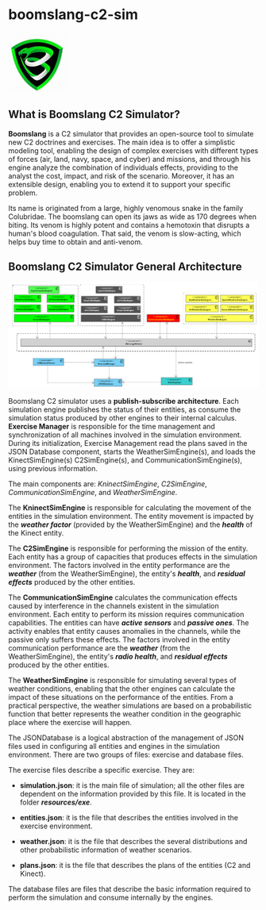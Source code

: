 # boomslang-c2-sim

![Logo](resources/img/logo_small.png)


<h2> What is Boomslang C2 Simulator? </h2>

<b>Boomslang</b> is a C2 simulator that provides an open-source tool to simulate new C2 doctrines and exercises. The main idea is to offer a simplistic modeling tool, enabling the design of complex exercises with different types of forces (air, land, navy, space, and cyber) and missions, and through his engine analyze the combination of individuals effects, providing to the analyst the cost, impact, and risk of the scenario. Moreover, it has an extensible design, enabling you to extend it to support your specific problem.

Its name is originated from a large, highly venomous snake in the family Colubridae. The boomslang can open its jaws as wide as 170 degrees when biting. Its venom is highly potent and contains a hemotoxin that disrupts a human's blood coagulation. That said, the venom is slow-acting, which helps buy time to obtain and anti-venom.

<h2> Boomslang C2 Simulator General Architecture</h2>

<a href="resources/img/boomslang_architecture_n.png" target="_blank">![Logo](resources/img/boomslang_architecture_n.png)</a>


Boomslang C2 simulator uses a <b>publish-subscribe architecture</b>. Each simulation engine publishes the status of their entities, as consume the simulation status produced by other engines to their internal calculus. <b>Exercise Manager</b> is responsible for the time management and synchronization of all machines involved in the simulation environment. During its initialization, Exercise Management read the plans saved in the JSON Database component, starts the WeatherSimEngine(s), and loads the KinectSimEngine(s) C2SimEngine(s), and CommunicationSimEngine(s), using previous information.

The main components are: <i>KninectSimEngine</i>, <i>C2SimEngine</i>, <i>CommunicationSimEngine</i>, and <i>WeatherSimEngine</i>. 


The <b>KninectSimEngine</b> is responsible for calculating the movement of the entities in the simulation environment. The entity movement is impacted by the <i><b>weather factor</b></i> (provided by the WeatherSimEngine) and the <i><b>health</b></i> of the Kinect entity.


The <b>C2SimEngine</b> is responsible for performing the mission of the entity. Each entity has a group of capacities that produces effects in the simulation environment. The factors involved in the entity performance are the <i><b>weather</b></i> (from the WeatherSimEngine), the entity's <i><b>health</b></i>, and <b><i>residual effects</b></i> produced by the other entities.


The <b>CommunicationSimEngine</b> calculates the communication effects caused by interference in the channels existent in the simulation environment. Each entity to perform its mission requires communication capabilities. The entities can have <b><i>active sensors</i></b> and <b><i>passive ones</i></b>. The activity enables that entity causes anomalies in the channels, while the passive only suffers these effects.  The factors involved in the entity communication performance are the <b><i>weather</i></b> (from the WeatherSimEngine), the entity's <b><i>radio health</i></b>, and <b><i>residual effects</i></b> produced by the other entities.

The <b>WeatherSimEngine</b> is responsible for simulating several types of weather conditions, enabling that the other engines can calculate the impact of these situations on the performance of the entities.  From a practical perspective, the weather simulations are based on a probabilistic function that better represents the weather condition in the geographic place where the exercise will happen.

The JSONDatabase is a logical abstraction of the management of JSON files used in configuring all entities and engines in the simulation environment. There are two groups of files: exercise and database files. 

The exercise files describe a specific exercise. They are:

- <b>simulation.json</b>: it is the main file of simulation; all the other files are dependent on the information provided by this file. It is located in the folder <b><i>resources/exe</i></b>.



- <b>entities.json</b>: it is the file that describes the entities involved in the exercise environment.


- <b>weather.json</b>: it is the file that describes the several distributions and other probabilistic information of weather scenarios.


- <b>plans.json</b>: it is the file that describes the plans of the entities (C2 and Kinect).




The database files are files that describe the basic information required to perform the simulation and consume internally by the engines.









